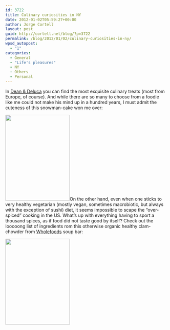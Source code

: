 ```yaml
---
id: 3722
title: Culinary curiosities in NY
date: 2012-01-02T05:59:27+00:00
author: Jorge Cortell
layout: post
guid: http://cortell.net/blog/?p=3722
permalink: /blog/2012/01/02/culinary-curiosities-in-ny/
wpsd_autopost:
  - "1"
categories:
  - General
  - "Life's pleasures"
  - NY
  - Others
  - Personal
---
```

In <a title="http://www.deandeluca.com/" href="http://www.deandeluca.com/" target="_blank">Dean & Deluca</a> you can find the most exquisite culinary treats (most from Europe, of course). And while there are so many to choose from a foodie like me could not make his mind up in a hundred years, I must admit the cuteness of this snowman-cake won me over:

<img class="aligncenter" title="Snowman-cake" src="https://lh3.googleusercontent.com/-I8MWzjFJ1mQ/Tv3vV5NimFI/AAAAAAAAAFE/EZbHza1ORq8/w201-h269-k/20111230_120447.jpg" alt="" width="201" height="268" />On the other hand, even when one sticks to very healthy vegetarian (mostly vegan, sometimes macrobiotic, but always with the exception of sushi) diet, it seems impossible to scape the &#8220;over-spiced&#8221; cooking in the US. What&#8217;s up with everything having to sport a thousand spices, as if food did not taste good by itself? Check out the looooong list of ingredients rom this otherwise organic healthy clam-chowder from <a title="http://www.wholefoodsmarket.com/" href="http://www.wholefoodsmarket.com/" target="_blank">Wholefoods</a> soup bar:

<img class="aligncenter" title="Clam chowder" src="https://lh4.googleusercontent.com/-IKWUsNFGF3k/Tv44RnkDUtI/AAAAAAAAADY/wQY5gDa0klU/w201-h269-k/20111230_170957.jpg" alt="" width="201" height="268" />